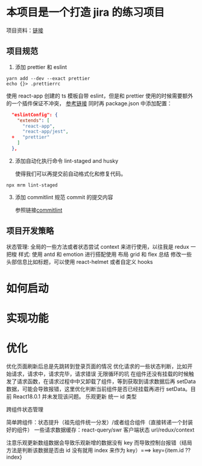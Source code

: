 # 本项目是一个打造 jira 的练习项目

项目资料：[链接](https://www.notion.so/React-491ad0643476437cafde50bee4dde6ed)

## 项目规范

1. 添加 prettier 和 eslint

```shell
yarn add --dev --exact prettier
echo {}> .prettierrc
```

使用 react-app 创建的 ts 模板自带 eslint，但是和 prettier 使用的时候需要额外的一个插件保证不冲突，
[参考链接](https://prettier.io/docs/en/install.html#eslint-and-other-linters)
同时再 package.json 中添加配置：

```json
  "eslintConfig": {
    "extends": [
      "react-app",
      "react-app/jest",
  +   "prettier"
    ]
  },
```

2. 添加自动化执行命令 lint-staged and husky

   使得我们可以再提交前自动格式化和修复代码。

```shell
npx mrm lint-staged
```

3. 添加 commitlint
   规范 commit 的提交内容

   参照链接[commitlint](https://github.com/conventional-changelog/commitlint)

## 项目开发策略

状态管理: 全局的一些方法或者状态尝试 context 来进行使用，以往我是 redux 一把梭
样式: 使用 antd 和 emotion 进行搭配使用
布局 grid 和 flex 总结
修改一些头部信息比如标题，可以使用 react-helmet 或者自定义 hooks

# 如何启动

# 实现功能

# 优化

优化页面刷新后总是先跳转到登录页面的情况
优化请求的一些状态判断，比如开始请求，请求中，请求完毕，请求错误
无限循环的坑
在组件还没有挂载的时候触发了请求函数，在请求过程中中又卸载了组件，等到获取到请求数据后再 setData 数据，可能会导致报错，这里优化判断当前组件是否已经挂载再进行 setData。目前 React18.0.1 并未发现该问题。
乐观更新
统一 id 类型

跨组件状态管理

简单跨组件：状态提升（祖先组件统一分发）/或者组合组件（直接转递一个封装好的组件）
一些请求数据缓存：react-query/swr
客户端状态 url/redux/context

注意乐观更新数组数据会导致乐观新增的数据没有 key 而导致控制台报错（结局方法是判断该数据是否由 id 没有就用 index 来作为 key）===> key={item.id ?? index}

